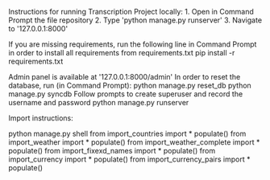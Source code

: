 Instructions for running Transcription Project locally:
	1. Open in Command Prompt the file repository
	2. Type 'python manage.py runserver'
	3. Navigate to '127.0.0.1:8000'

If you are missing requirements, run the following line in Command Prompt in order to install all requirements from requirements.txt
	pip install -r requirements.txt



Admin panel is available at '127.0.0.1:8000/admin'
In order to reset the database, run (in Command Prompt):
	python manage.py reset_db
	python manage.py syncdb
Follow prompts to create superuser and record the username and password
	python manage.py runserver


Import instructions:

python manage.py shell
from import_countries import *
populate()
from import_weather import *
populate()
from import_weather_complete import *
populate()
from import_fixexd_names import *
populate()
from import_currency import *
populate()
from import_currency_pairs import *
populate()